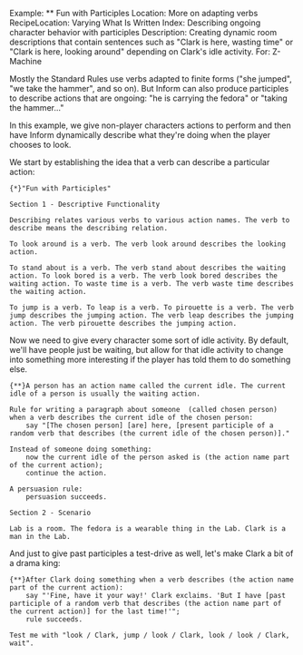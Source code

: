 Example: ** Fun with Participles
Location: More on adapting verbs
RecipeLocation: Varying What Is Written
Index: Describing ongoing character behavior with participles
Description: Creating dynamic room descriptions that contain sentences such as "Clark is here, wasting time" or "Clark is here, looking around" depending on Clark's idle activity.
For: Z-Machine

  
Mostly the Standard Rules use verbs adapted to finite forms ("she jumped", "we take the hammer", and so on). But Inform can also produce participles to describe actions that are ongoing: "he is carrying the fedora" or "taking the hammer..."

  
In this example, we give non-player characters actions to perform and then have Inform dynamically describe what they're doing when the player chooses to look.

  
We start by establishing the idea that a verb can describe a particular action:

  

``` inform7
{*}"Fun with Participles"

Section 1 - Descriptive Functionality

Describing relates various verbs to various action names. The verb to describe means the describing relation.

To look around is a verb. The verb look around describes the looking action.

To stand about is a verb. The verb stand about describes the waiting action. To look bored is a verb. The verb look bored describes the waiting action. To waste time is a verb. The verb waste time describes the waiting action.

To jump is a verb. To leap is a verb. To pirouette is a verb. The verb jump describes the jumping action. The verb leap describes the jumping action. The verb pirouette describes the jumping action.
```

  
Now we need to give every character some sort of idle activity. By default, we'll have people just be waiting, but allow for that idle activity to change into something more interesting if the player has told them to do something else.

  

``` inform7
{**}A person has an action name called the current idle. The current idle of a person is usually the waiting action.

Rule for writing a paragraph about someone  (called chosen person) when a verb describes the current idle of the chosen person:
	say "[The chosen person] [are] here, [present participle of a random verb that describes (the current idle of the chosen person)]."

Instead of someone doing something:
	now the current idle of the person asked is (the action name part of the current action);
	continue the action.

A persuasion rule:
	persuasion succeeds.

Section 2 - Scenario

Lab is a room. The fedora is a wearable thing in the Lab. Clark is a man in the Lab.
```

  
And just to give past participles a test-drive as well, let's make Clark a bit of a drama king:

  

``` inform7
{**}After Clark doing something when a verb describes (the action name part of the current action):
	say "'Fine, have it your way!' Clark exclaims. 'But I have [past participle of a random verb that describes (the action name part of the current action)] for the last time!'";
	rule succeeds.

Test me with "look / Clark, jump / look / Clark, look / look / Clark, wait".
```

